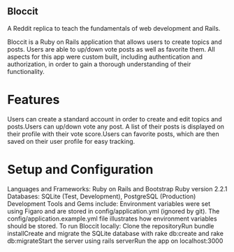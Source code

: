 ## Bloccit
 A Reddit replica to teach the fundamentals of web development and Rails.

 Bloccit is a Ruby on Rails application that allows users to create topics and posts. Users are able to up/down vote posts as well as favorite them. All aspects for this app were custom built, including authentication and authorization, in order to gain a thorough understanding of their functionality.

# Features
 Users can create a standard account in order to create and edit topics and posts.Users can up/down vote any post. A list of their posts is displayed on their profile with their vote score.Users can favorite posts, which are then saved on their user profile for easy tracking.

# Setup and Configuration
 Languages and Frameworks: Ruby on Rails and Bootstrap
 Ruby version 2.2.1
 Databases: SQLite (Test, Development), PostgreSQL (Production)
 Development Tools and Gems include:
 Environment variables were set using Figaro and are stored in config/application.yml (ignored by git).
 The config/application.example.yml file illustrates how environment variables should be stored. To run Bloccit locally:
 Clone the repositoryRun bundle installCreate and migrate the SQLite database with rake db:create and rake db:migrateStart the server using rails serverRun the app on localhost:3000
